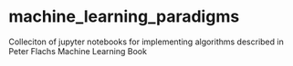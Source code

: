 # machine_learning_paradigms
Colleciton of jupyter notebooks for implementing algorithms described in Peter Flachs Machine Learning Book
